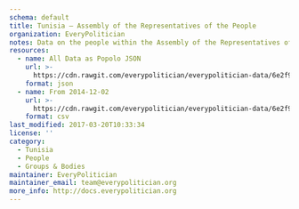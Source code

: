 ```yaml
---
schema: default
title: Tunisia — Assembly of the Representatives of the People
organization: EveryPolitician
notes: Data on the people within the Assembly of the Representatives of the People legislature of Tunisia.
resources:
  - name: All Data as Popolo JSON
    url: >-
      https://cdn.rawgit.com/everypolitician/everypolitician-data/6e2f92a63cb3201cf4d770fbc67dc3cb98b7c613/data/Tunisia/Majlis/ep-popolo-v1.0.json
    format: json
  - name: From 2014-12-02
    url: >-
      https://cdn.rawgit.com/everypolitician/everypolitician-data/6e2f92a63cb3201cf4d770fbc67dc3cb98b7c613/data/Tunisia/Majlis/term-1.csv
    format: csv
last_modified: 2017-03-20T10:33:34
license: ''
category:
  - Tunisia
  - People
  - Groups & Bodies
maintainer: EveryPolitician
maintainer_email: team@everypolitician.org
more_info: http://docs.everypolitician.org
---
```

